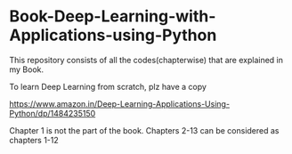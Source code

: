 
# Book-Deep-Learning-with-Applications-using-Python
This repository consists of all the codes(chapterwise) that are explained in my Book.

To learn Deep Learning from scratch, plz have a copy


https://www.amazon.in/Deep-Learning-Applications-Using-Python/dp/1484235150

Chapter 1 is not the part of the book.  Chapters 2-13 can be considered as chapters 1-12
